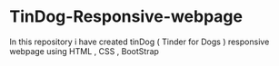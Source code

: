 # TinDog-Responsive-webpage
In this repository i have created tinDog ( Tinder for Dogs ) responsive webpage using HTML , CSS , BootStrap

